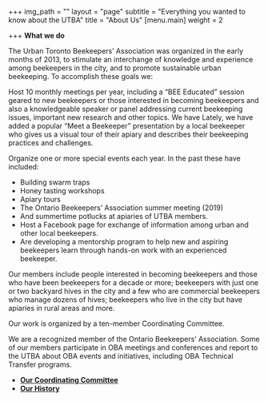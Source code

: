 +++
img_path = ""
layout = "page"
subtitle = "Everything you wanted to know about the UTBA"
title = "About Us"
[menu.main]
weight = 2

+++
**What we do**

The Urban Toronto Beekeepers’ Association was organized in the early months of 2013, to stimulate an interchange of knowledge and experience among beekeepers in the city, and to promote sustainable urban beekeeping. To accomplish these goals we:

Host 10 monthly meetings per year, including a “BEE Educated” session geared to new beekeepers or those interested in becoming beekeepers and also a knowledgeable speaker or panel addressing current beekeeping issues, important new research and other topics. We have Lately, we have added a popular “Meet a Beekeeper” presentation by a local beekeeper who gives us a visual tour of their apiary and describes their beekeeping practices and challenges.

Organize one or more special events each year. In the past these have included:

* Building swarm traps
* Honey tasting workshops
* Apiary tours
* The Ontario Beekeepers’ Association summer meeting (2019)
* And summertime potlucks at apiaries of UTBA members.
* Host a Facebook page for exchange of information among urban and other local beekeepers.
* Are developing a mentorship program to help new and aspiring beekeepers learn through hands-on work with an experienced beekeeper.

Our members include people interested in becoming beekeepers and those who have been beekeepers for a decade or more; beekeepers with just one or two backyard hives in the city and a few who are commercial beekeepers who manage dozens of hives; beekeepers who live in the city but have apiaries in rural areas and more.

Our work is organized by a ten-member Coordinating Committee.

We are a recognized member of the Ontario Beekeepers’ Association. Some of our members participate in OBA meetings and conferences and report to the UTBA about OBA events and initiatives, including OBA Technical Transfer programs.

* [**Our Coordinating Committee**](content/coordinating-committee)
* [**Our History**](/history)